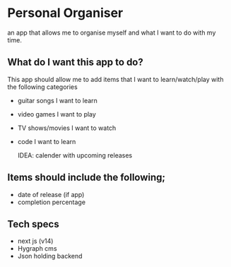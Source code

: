 # Personal Organiser

an app that allows me to organise myself and what I want to do with my time.

## What do I want this app to do?

This app should allow me to add items that I want to learn/watch/play with the following categories

- guitar songs I want to learn
- video games I want to play
- TV shows/movies I want to watch 
- code I want to learn

  IDEA: calender with upcoming releases

## Items should include the following;

- date of release (if app)
- completion percentage

## Tech specs
- next js (v14)
- Hygraph cms
- Json holding backend





